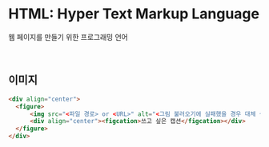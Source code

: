 # HTML: Hyper Text Markup Language
<p>웹 페이지를 만들기 위한 프로그래밍 언어</p>

<br>

## 이미지
<p>

```html
<div align="center">
  <figure>
      <img src="<파일 경로> or <URL>" alt="<그림 불러오기에 실패했을 경우 대체 설명>" width="200" height="400">
      <div align="center"><figcation>쓰고 싶은 캡션</figcation></div>
  </figure>
</div>
```
</p>